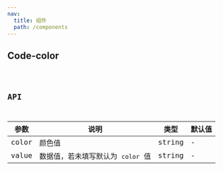 ```yaml
---
nav:
  title: 组件
  path: /components
---
```


## Code-color

<code src="./demo/index.tsx">

## API

| 参数  | 说明                              | 类型   | 默认值 |
| ----- | --------------------------------- | ------ | ------ |
| color | 颜色值                            | string | -      |
| value | 数据值，若未填写默认为 `color` 值 | string | -      |
